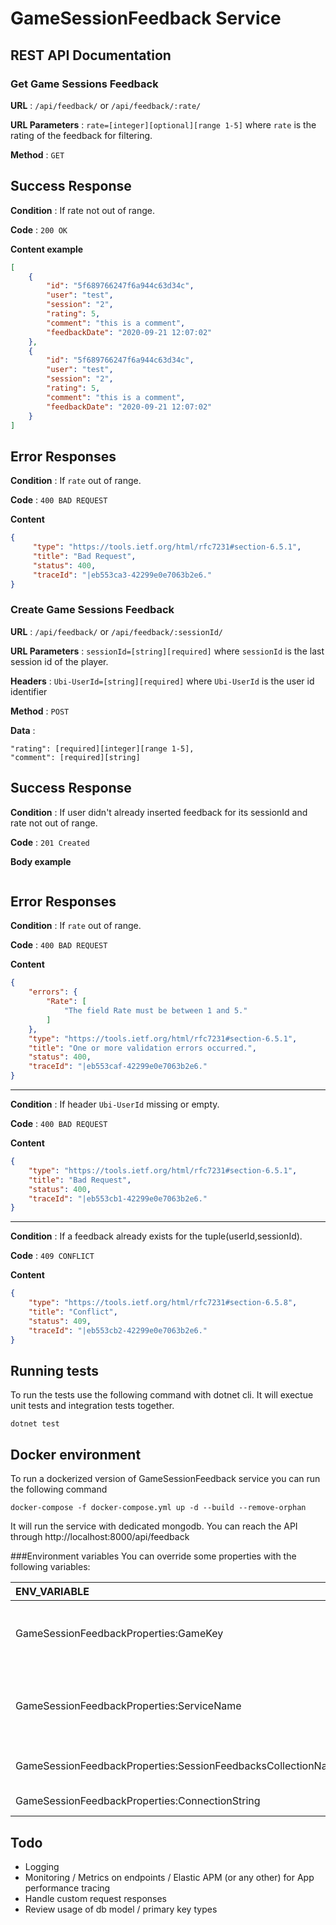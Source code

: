 # GameSessionFeedback Service

## REST API Documentation
### Get Game Sessions Feedback
**URL** : `/api/feedback/` or `/api/feedback/:rate/`

**URL Parameters** : `rate=[integer][optional][range 1-5]` where `rate` is the rating of the feedback for filtering.

**Method** : `GET`

## Success Response

**Condition** : If rate not out of range.

**Code** : `200 OK`

**Content example**

```json
[
    {
        "id": "5f689766247f6a944c63d34c",
        "user": "test",
        "session": "2",
        "rating": 5,
        "comment": "this is a comment",
        "feedbackDate": "2020-09-21 12:07:02"    
    },
    {
        "id": "5f689766247f6a944c63d34c",
        "user": "test",
        "session": "2",
        "rating": 5,
        "comment": "this is a comment",
        "feedbackDate": "2020-09-21 12:07:02"
    }
]
```

## Error Responses

**Condition** : If `rate` out of range.

**Code** : `400 BAD REQUEST`

**Content** 
```json
{
     "type": "https://tools.ietf.org/html/rfc7231#section-6.5.1",
     "title": "Bad Request",
     "status": 400,
     "traceId": "|eb553ca3-42299e0e7063b2e6."
}
```

### Create Game Sessions Feedback
**URL** : `/api/feedback/` or `/api/feedback/:sessionId/`

**URL Parameters** : `sessionId=[string][required]` where `sessionId` is the last session id of the player.

**Headers** : `Ubi-UserId=[string][required]` where `Ubi-UserId` is the user id identifier

**Method** : `POST`

**Data** : 
```
"rating": [required][integer][range 1-5],
"comment": [required][string]
```

## Success Response

**Condition** : If user didn't already inserted feedback for its sessionId and rate not out of range.

**Code** : `201 Created`

**Body example**

```json
```

## Error Responses

**Condition** : If `rate` out of range.

**Code** : `400 BAD REQUEST`

**Content** 
```json
{
    "errors": {
        "Rate": [
            "The field Rate must be between 1 and 5."
        ]
    },
    "type": "https://tools.ietf.org/html/rfc7231#section-6.5.1",
    "title": "One or more validation errors occurred.",
    "status": 400,
    "traceId": "|eb553caf-42299e0e7063b2e6."
}
```
-------------------------

**Condition** : If header `Ubi-UserId` missing or empty.

**Code** : `400 BAD REQUEST`

**Content** 
```json
{
    "type": "https://tools.ietf.org/html/rfc7231#section-6.5.1",
    "title": "Bad Request",
    "status": 400,
    "traceId": "|eb553cb1-42299e0e7063b2e6."
}
```
-------------------------

**Condition** : If a feedback already exists for the tuple(userId,sessionId).

**Code** : `409 CONFLICT`

**Content** 
```json
{
    "type": "https://tools.ietf.org/html/rfc7231#section-6.5.8",
    "title": "Conflict",
    "status": 409,
    "traceId": "|eb553cb2-42299e0e7063b2e6."
}
```

## Running tests
To run the tests use the following command with dotnet cli. It will exectue unit tests and integration tests together.
```
dotnet test
```

## Docker environment
To run a dockerized version of GameSessionFeedback service you can run the following command 
```
docker-compose -f docker-compose.yml up -d --build --remove-orphan
```
It will run the service with dedicated mongodb.
You can reach the API through http://localhost:8000/api/feedback

###Environment variables
You can override some properties with the following variables:

| ENV_VARIABLE | Default |Description |
|:--------------|-------- |-------------|
| GameSessionFeedbackProperties:GameKey | TestGameKey | Game Identifier, used to construct database name for shared database usage |
| GameSessionFeedbackProperties:ServiceName | MyServiceName | String to name the service, used to construct database name for shared database usage |
| GameSessionFeedbackProperties:SessionFeedbacksCollectionName | SessionFeedbacks | Name of the collection for SessionFeedbacks |
| GameSessionFeedbackProperties:ConnectionString | mongodb://root:toor@localhost:27017 | MongoDb Connection string |

## Todo
- Logging
- Monitoring / Metrics on endpoints / Elastic APM (or any other) for App performance tracing
- Handle custom request responses
- Review usage of db model / primary key types